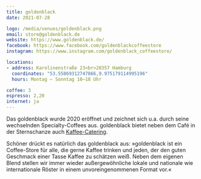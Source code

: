 ```yaml
---
title: goldenblack
date: 2021-07-28

logo: /media/venues/goldenblack.png
email: store@goldenblack.de
website: https://www.goldenblack.de/
facebook: https://www.facebook.com/goldenblackcoffeestore
instagram: https://www.instagram.com/goldenblack_coffeestore/

locations:
- address: Karolinenstraße 23<br>20357 Hamburg
  coordinates: "53.55869312747866,9.975179114995196"
  hours: Montag – Sonntag 10–18 Uhr

coffee: 3
espresso: 2,20
internet: ja
---
```


Das goldenblack wurde 2020 eröffnet und zeichnet sich u.a. durch seine wechselnden Specialty-Coffees aus. goldenblack bietet neben dem Café in der Sternschanze auch [Kaffee-Catering](https://www.goldenblack.de/kaffee-catering/).

Schöner drückt es natürlich das goldenblack aus: »goldenblack ist ein Coffee-Store für alle, die gerne Kaffee trinken und jeden, der den guten Geschmack einer Tasse Kaffee zu schätzen weiß. Neben dem eigenen Blend stellen wir immer wieder außergewöhnliche lokale und nationale wie internationale Röster in einem unvoreingenommenen Format vor.«